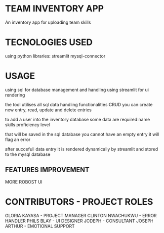 # TEAM INVENTORY APP
An inventory app for uploading team skills

# TECNOLOGIES USED
using python libraries:
streamlit
mysql-connector

# USAGE

using sql for database management and handling
using streamlit for ui rendering

the tool utilises all sql data handling functionalities
CRUD
you can create new entry, read, update and delete entries

to add a user into the inventory database some data are required
name
skills
proficiency level

that will be saved in the sql database you cannot have an empty entry it will flag an error

after succefull data entry it is rendered dynamically by streamlit and stored to the mysql database

## FEATURES IMPROVEMENT
MORE ROBOST UI

# CONTRIBUTORS - PROJECT ROLES
GLORIA KAYASA - PROJECT MANAGER
CLINTON NWACHUKWU - ERROR HANDLER
PHILS BLAY - UI DESIGNER
JODEPH - CONSULTANT
JOSEPH ARTHUR - EMOTIONAL SUPPORT

